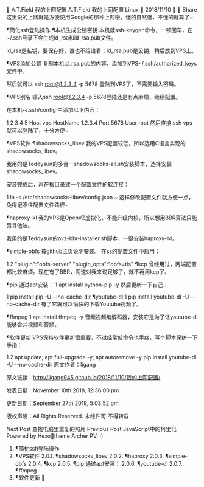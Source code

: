 
A.T.Field
我的上网配置
A.T.Field
我的上网配置
Linux

2018/11/10

 Share
这里说的上网就是方便使用Google的那种上网啦，懂的自然懂，不懂的就算了~

¶简化ssh登陆操作
¶本机生成公钥密钥
本机敲ssh-keygen命令，一顿回车，在~/.ssh目录下会生成id_rsa和id_rsa.pub文件。

id_rsa是私钥，要保存好，谁也不给谁看；id_rsa.pub是公钥，稍后放到VPS上。

¶VPS添加公钥
复制本机id_rsa.pub的内容，添加到VPS~/.ssh/authorized_keys文件中。

然后就可以 ssh root@1.2.3.4 -p 5678 登陆到VPS了，不需要输入密码。

¶VPS别名
输入ssh root@1.2.3.4 -p 5678登陆还是有点麻烦，继续配置。

在本机~/.ssh/config 中添加以下内容：

1
2
3
4
5
Host
    vps
    HostName 1.2.3.4
    Port 5678
    User root
然后直接 ssh vps 就可以登陆了，十分方便~

¶VPS软件
¶shadowsocks_libev
我的VPS配置较低，所以选用C语言实现的shadowsocks_libev。

我用的是Teddysun的多合一shadowsocks-all.sh安装脚本，选择安装shadowsocks_libev。

安装完成后，再在根目录建一个配置文件的软连接：

1
ln -s /etc/shadowsocks-libev/config.json ~
这样修改配置文件就方便一点，免得记不住配置文件路径~

¶haproxy
lkl 我的VPS是OpenVZ虚拟化，不能升级内核，所以想用BBR算法只能另寻他法。

我用的是Teddysun的ovz-bbr-installer.sh脚本，一键安装haproxy-lkl。

¶simple-obfs
按github主页说明安装。 在ss的配置文件中启用：

1
2
"plugin":"obfs-server"
"plugin_opts":"obfs=tls"
¶kcp
曾经用过，两端配置都比较麻烦。现在有了BBR，网速对我来说足够了，就不再用kcp了。

¶pip 通过apt安装：
1
apt install python-pip -y
然后更新一下自己：

1
pip install pip -U --no-cache-dir
¶youtube-dl
1
pip install youtube-dl -U --no-cache-dir
有了它就可以愉快的下载Youtube视频了。

¶ffmpeg
1
apt install ffmpeg -y
音频视频编解码器，安装它是为了让youtube-dl能够合并视频和音频。

¶软件更新
VPS保持软件更新很重要，不过经常敲命令也手疼，写个脚本保护一下手指：

1
2
apt update; apt full-upgrade -y; apt autoremove -y
pip install youtube-dl -U --no-cache-dir
原文作者：ligang

原文链接：http://ligang945.github.io/2018/11/10/我的上网配置/

发表日期：November 10th 2018, 12:36:00 pm

更新日期：September 27th 2019, 5:03:52 pm

版权声明：All Rights Reserved. 未经许可 不得转载

Next Post
查找电脑里重复的照片
Previous Post
JavaScript中的柯里化
Powered by Hexotheme Archer
PV: :)
1. ¶简化ssh登陆操作
2. ¶VPS软件
2.0.1. ¶shadowsocks_libev
2.0.2. ¶haproxy
2.0.3. ¶simple-obfs
2.0.4. ¶kcp
2.0.5. ¶pip 通过apt安装：
2.0.6. ¶youtube-dl
2.0.7. ¶ffmpeg
3. ¶软件更新
